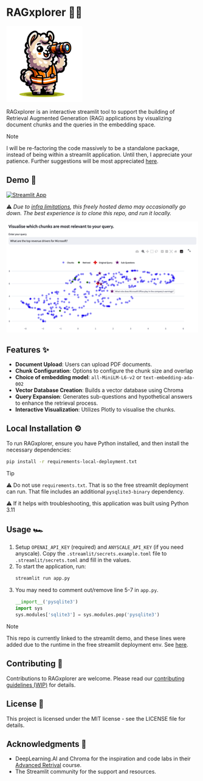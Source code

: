 # RAGxplorer 🦙🦺 

<img src="images/logo.png" width="200">

RAGxplorer is an interactive streamlit tool to support the building of Retrieval Augmented Generation (RAG) applications by visualizing document chunks and the queries in the embedding space. 

> [!NOTE]
> I will be re-factoring the code massively to be a standalone package, instead of being within a streamlit application. Until then, I appreciate your patience. Further suggestions will be most appreciated [here](https://github.com/gabrielchua/RAGxplorer/issues/3).

## Demo 🔎
[![Streamlit App](https://static.streamlit.io/badges/streamlit_badge_black_white.svg)](https://rag-xplorer.streamlit.app/)

⚠️ _Due to [infra limitations](https://discuss.streamlit.io/t/is-there-streamlit-app-limitations-such-as-usage-time-users-etc/42800), this freely hosted demo may occasionally go down. The best experience is to clone this repo, and run it locally._

<img src="images/example.png" width="650">

## Features ✨

- **Document Upload**: Users can upload PDF documents.
- **Chunk Configuration**: Options to configure the chunk size and overlap
- **Choice of embedding model**: `all-MiniLM-L6-v2` or `text-embedding-ada-002`
- **Vector Database Creation**: Builds a vector database using Chroma
- **Query Expansion**: Generates sub-questions and hypothetical answers to enhance the retrieval process.
- **Interactive Visualization**: Utilizes Plotly to visualise the chunks.

## Local Installation ⚙️

To run RAGxplorer, ensure you have Python installed, and then install the necessary dependencies:

```bash
pip install -r requirements-local-deployment.txt
```

> [!TIP]
> ⚠️ Do not use `requirements.txt`. That is so the free streamlit deployment can run. That file includes an additional `pysqlite3-binary` dependency.
> 
> ⚠️ If it helps with troubleshooting, this application was built using Python 3.11

## Usage 🏎️

1. Setup `OPENAI_API_KEY` (required) and `ANYSCALE_API_KEY` (if you need anyscale). Copy
    the `.streamlit/secrets.example.toml` file to `.streamlit/secrets.toml` and fill in the values.
2. To start the application, run:
    ```bash
    streamlit run app.py
    ```
3. You may need to comment out/remove line 5-7 in `app.py`. 
    ```python
    __import__('pysqlite3')
    import sys
    sys.modules['sqlite3'] = sys.modules.pop('pysqlite3')
    ```

> [!NOTE]
> This repo is currently linked to the streamlit demo, and these lines were added due to the runtime in the free streamlit deployment env. See [here](https://discuss.streamlit.io/t/issues-with-chroma-and-sqlite/47950).

## Contributing 👋

Contributions to RAGxplorer are welcome. Please read our [contributing guidelines (WIP)](.github/CONTRIBUTING.md) for details.

## License 👀

This project is licensed under the MIT license - see the LICENSE file for details.

## Acknowledgments 💙
- DeepLearning.AI and Chroma for the inspiration and code labs in their [Advanced Retrival](https://www.deeplearning.ai/short-courses/advanced-retrieval-for-ai/) course.
- The Streamlit community for the support and resources.
